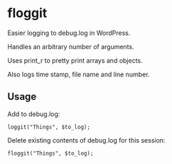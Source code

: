 # floggit
Easier logging to debug.log in WordPress.

Handles an arbitrary number of arguments.

Uses print_r to pretty print arrays and objects.

Also logs time stamp, file name and line number.

## Usage

Add to debug.log:

    loggit("Things", $to_log);
    
Delete existing contents of debug.log for this session:

    floggit("Things", $to_log);
